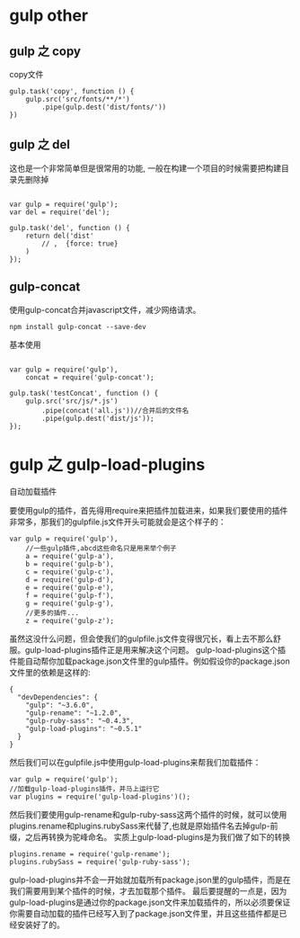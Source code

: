 # gulp other

## gulp 之 copy

copy文件

```
gulp.task('copy', function () {
    gulp.src('src/fonts/**/*')
        .pipe(gulp.dest('dist/fonts/'))
})
```

## gulp 之 del

这也是一个非常简单但是很常用的功能, 一般在构建一个项目的时候需要把构建目录先删除掉

```

var gulp = require('gulp');
var del = require('del');

gulp.task('del', function () {
    return del('dist'
        // ,  {force: true}
    )
});
```

## gulp-concat

使用gulp-concat合并javascript文件，减少网络请求。

`npm install gulp-concat --save-dev`

基本使用
```

var gulp = require('gulp'),
    concat = require('gulp-concat');
 
gulp.task('testConcat', function () {
    gulp.src('src/js/*.js')
        .pipe(concat('all.js'))//合并后的文件名
        .pipe(gulp.dest('dist/js'));
});
```



# gulp 之 gulp-load-plugins

自动加载插件


要使用gulp的插件，首先得用require来把插件加载进来，如果我们要使用的插件非常多，那我们的gulpfile.js文件开头可能就会是这个样子的：

```
var gulp = require('gulp'),
    //一些gulp插件,abcd这些命名只是用来举个例子
    a = require('gulp-a'), 
    b = require('gulp-b'),
    c = require('gulp-c'),
    d = require('gulp-d'),
    e = require('gulp-e'),
    f = require('gulp-f'),
    g = require('gulp-g'),
    //更多的插件...
    z = require('gulp-z');  
```

虽然这没什么问题，但会使我们的gulpfile.js文件变得很冗长，看上去不那么舒服。gulp-load-plugins插件正是用来解决这个问题。
gulp-load-plugins这个插件能自动帮你加载package.json文件里的gulp插件。例如假设你的package.json文件里的依赖是这样的:

```
{
  "devDependencies": {
    "gulp": "~3.6.0",
    "gulp-rename": "~1.2.0",
    "gulp-ruby-sass": "~0.4.3",
    "gulp-load-plugins": "~0.5.1"
  }
}
```
然后我们可以在gulpfile.js中使用gulp-load-plugins来帮我们加载插件：

```
var gulp = require('gulp');
//加载gulp-load-plugins插件，并马上运行它
var plugins = require('gulp-load-plugins')();
```

然后我们要使用gulp-rename和gulp-ruby-sass这两个插件的时候，就可以使用plugins.rename和plugins.rubySass来代替了,也就是原始插件名去掉gulp-前缀，之后再转换为驼峰命名。
实质上gulp-load-plugins是为我们做了如下的转换
```
plugins.rename = require('gulp-rename');
plugins.rubySass = require('gulp-ruby-sass');
```
gulp-load-plugins并不会一开始就加载所有package.json里的gulp插件，而是在我们需要用到某个插件的时候，才去加载那个插件。
最后要提醒的一点是，因为gulp-load-plugins是通过你的package.json文件来加载插件的，所以必须要保证你需要自动加载的插件已经写入到了package.json文件里，并且这些插件都是已经安装好了的。

